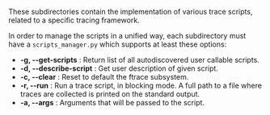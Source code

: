 These subdirectories contain the implementation of various trace scripts, related to a specific tracing framework.

In order to manage the scripts in a unified way, each subdirectory must have a `scripts_manager.py` which supports at least these options:
 - **-g, --get-scripts** : Return list of all autodiscovered user callable scripts.
 - **-d, --describe-script** : Get user description of given script.
 - **-c, --clear** : Reset to default the ftrace subsystem.
 - **-r, --run** : Run a trace script, in blocking mode. A full path to a file where traces are collected is printed on the standard output.
 - **-a, --args** : Arguments that will be passed to the script.
